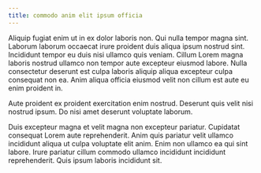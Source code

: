 ```yaml
---
title: commodo anim elit ipsum officia
---
```


Aliquip fugiat enim ut in ex dolor laboris non. Qui nulla tempor magna sint. Laborum laborum occaecat irure proident duis aliqua ipsum nostrud sint. Incididunt tempor eu duis nisi ullamco quis veniam. Cillum Lorem magna laboris nostrud ullamco non tempor aute excepteur eiusmod labore. Nulla consectetur deserunt est culpa laboris aliquip aliqua excepteur culpa consequat non ea. Anim aliqua officia eiusmod velit non cillum est aute eu enim proident in.

Aute proident ex proident exercitation enim nostrud. Deserunt quis velit nisi nostrud ipsum. Do nisi amet deserunt voluptate laborum.

Duis excepteur magna et velit magna non excepteur pariatur. Cupidatat consequat Lorem aute reprehenderit. Anim quis pariatur velit ullamco incididunt aliqua ut culpa voluptate elit anim. Enim non ullamco ea qui sint labore. Irure pariatur cillum commodo ullamco incididunt incididunt reprehenderit. Quis ipsum laboris incididunt sit.